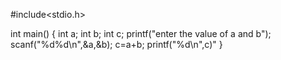 #include<stdio.h>
 
 int main()
 {
 int a;
 int b;
 int c;
 printf("enter the value of a and b");
 scanf("%d%d\n",&a,&b);
 c=a+b;
 printf("%d\n",c)"
 }
 
 
 
 
